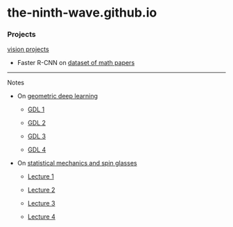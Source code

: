 # the-ninth-wave.github.io

### Projects

[vision projects](https://the-ninth-wave.github.io/vision-projects) 

* Faster R-CNN on [dataset of math papers](https://the-ninth-wave.github.io/vision-projects/jupyter/2021/09/22/math-papers-v13.html)

___
Notes

* On [geometric deep learning](https://the-ninth-wave.github.io/geometric-deep-learning)

  * [GDL 1](https://the-ninth-wave.github.io/geometric-deep-learning/jupyter/2020/05/01/GDL1.html)

  * [GDL 2](https://the-ninth-wave.github.io/geometric-deep-learning/jupyter/2020/05/02/GDL2.html)

  * [GDL 3](https://the-ninth-wave.github.io/geometric-deep-learning/jupyter/2020/05/03/GDL3.html)
 
  * [GDL 4](https://the-ninth-wave.github.io/geometric-deep-learning/jupyter/2020/05/04/GDL4.html)

* On [statistical mechanics and spin glasses](https://the-ninth-wave.github.io/stat-mech)

  * [Lecture 1](https://the-ninth-wave.github.io/stat-mech/jupyter/2019/04/01/M450-Lec1.html)

  * [Lecture 2](https://the-ninth-wave.github.io/stat-mech/jupyter/2019/04/03/M450-Lec2.html)

  * [Lecture 3](https://the-ninth-wave.github.io/stat-mech/jupyter/2019/04/05/M450-Lec3.html)

  * [Lecture 4](https://the-ninth-wave.github.io/stat-mech/jupyter/2019/04/08/M450-Lec4.html)

